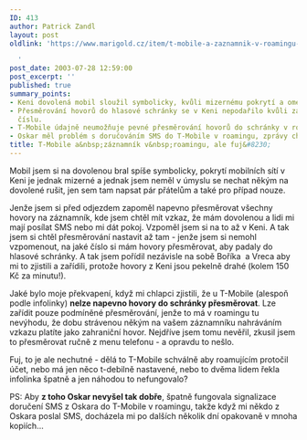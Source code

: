 ```yaml
---
ID: 413
author: Patrick Zandl
layout: post
oldlink: 'https://www.marigold.cz/item/t-mobile-a-zaznamnik-v-roamingu-ale-fuj

  '
post_date: 2003-07-28 12:59:00
post_excerpt: ''
published: true
summary_points:
- Keni dovolená mobil sloužil symbolicky, kvůli mizernému pokrytí a omezení rušení.
- Přesměrování hovorů do hlasové schránky se v Keni nepodařilo kvůli zapomenutému
  číslu.
- T-Mobile údajně neumožňuje pevné přesměrování hovorů do schránky v roamingu.
- Oskar měl problém s doručováním SMS do T-Mobile v roamingu, zprávy chodily opakovaně.
title: T-Mobile a&nbsp;záznamník v&nbsp;roamingu, ale fuj&#8230;
---
```


<p>
Mobil jsem si na dovolenou bral spíše symbolicky, pokrytí mobilních sítí v Keni je jednak mizerné a jednak jsem neměl v úmyslu se nechat někým na dovolené rušit, jen sem tam napsat pár přátelům a také pro případ nouze. </p>

<p>
Jenže jsem si před odjezdem zapoměl napevno přesměrovat všechny hovory na záznamník, kde jsem chtěl mít vzkaz, že mám dovolenou a lidi mi mají posílat SMS nebo mi dát pokoj. Vzpoměl jsem si na to až v Keni. A tak jsem si chtěl přesměrování nastavit až tam - jenže jsem si nemohl vzpomenout, na jaké číslo si mám hovory přesměrovat, aby padaly do hlasové schránky. A tak jsem pořídil nezávisle na sobě Boříka&#160; a Vreca aby mi to zjistili a zařídili, protože hovory z Keni jsou pekelně drahé (kolem 150 Kč za minutu!). </p>

<p>
Jaké bylo moje překvapení, když mi chlapci zjistili, že u T-Mobile (alespoň podle infolinky) <STRONG>nelze napevno hovory do schránky přesměrovat</STRONG>. Lze zařídit pouze podmíněné přesměrování, jenže to má v roamingu tu nevýhodu, že dobu strávenou někým na vašem záznamníku nahráváním vzkazu platíte jako zahraniční hovor. Nejdříve jsem tomu nevěřil, zkusil jsem to přesměrovat ručně z menu telefonu - a opravdu to nešlo. </p>

<p>
Fuj, to je ale nechutné - dělá to T-Mobile schválně aby roamujícím protočil účet, nebo má jen něco t-debilně nastavené, nebo to dvěma lidem řekla infolinka špatně a jen náhodou to nefungovalo?</p>

<p>
PS: Aby <STRONG>z toho Oskar nevyšel tak dobře</STRONG>, špatně fungovala signalizace doručení SMS z Oskara do T-Mobile v roamingu, takže když mi někdo z Oskara poslal SMS, docházela mi po dalších několik dní opakovaně v mnoha kopiích...</p>
